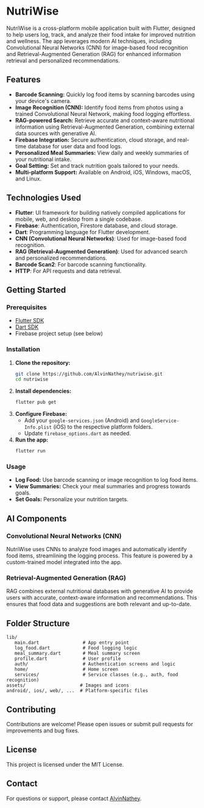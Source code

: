  # NutriWise

 NutriWise is a cross-platform mobile application built with Flutter, designed to help users log, track, and analyze their food intake for improved nutrition and wellness. The app leverages modern AI techniques, including Convolutional Neural Networks (CNN) for image-based food recognition and Retrieval-Augmented Generation (RAG) for enhanced information retrieval and personalized recommendations.

 ## Features

 - **Barcode Scanning:** Quickly log food items by scanning barcodes using your device's camera.
 - **Image Recognition (CNN):** Identify food items from photos using a trained Convolutional Neural Network, making food logging effortless.
 - **RAG-powered Search:** Retrieve accurate and context-aware nutritional information using Retrieval-Augmented Generation, combining external data sources with generative AI.
 - **Firebase Integration:** Secure authentication, cloud storage, and real-time database for user data and food logs.
 - **Personalized Meal Summaries:** View daily and weekly summaries of your nutritional intake.
 - **Goal Setting:** Set and track nutrition goals tailored to your needs.
 - **Multi-platform Support:** Available on Android, iOS, Windows, macOS, and Linux.

 ## Technologies Used

 - **Flutter**: UI framework for building natively compiled applications for mobile, web, and desktop from a single codebase.
 - **Firebase**: Authentication, Firestore database, and cloud storage.
 - **Dart**: Programming language for Flutter development.
 - **CNN (Convolutional Neural Networks)**: Used for image-based food recognition.
 - **RAG (Retrieval-Augmented Generation)**: Used for advanced search and personalized recommendations.
 - **Barcode Scan2**: For barcode scanning functionality.
 - **HTTP**: For API requests and data retrieval.

 ## Getting Started

 ### Prerequisites
 - [Flutter SDK](https://flutter.dev/docs/get-started/install)
 - [Dart SDK](https://dart.dev/get-dart)
 - Firebase project setup (see below)

 ### Installation
 1. **Clone the repository:**
	 ```sh
	 git clone https://github.com/AlvinNathey/nutriwise.git
	 cd nutriwise
	 ```
 2. **Install dependencies:**
	 ```sh
	 flutter pub get
	 ```
 3. **Configure Firebase:**
	 - Add your `google-services.json` (Android) and `GoogleService-Info.plist` (iOS) to the respective platform folders.
	 - Update `firebase_options.dart` as needed.
 4. **Run the app:**
	 ```sh
	 flutter run
	 ```

 ### Usage
 - **Log Food:** Use barcode scanning or image recognition to log food items.
 - **View Summaries:** Check your meal summaries and progress towards goals.
 - **Set Goals:** Personalize your nutrition targets.

 ## AI Components

 ### Convolutional Neural Networks (CNN)
 NutriWise uses CNNs to analyze food images and automatically identify food items, streamlining the logging process. This feature is powered by a custom-trained model integrated into the app.

 ### Retrieval-Augmented Generation (RAG)
 RAG combines external nutritional databases with generative AI to provide users with accurate, context-aware information and recommendations. This ensures that food data and suggestions are both relevant and up-to-date.

 ## Folder Structure
 ```
 lib/
	main.dart                # App entry point
	log_food.dart            # Food logging logic
	meal_summary.dart        # Meal summary screen
	profile.dart             # User profile
	auth/                    # Authentication screens and logic
	home/                    # Home screen
	services/                # Service classes (e.g., auth, food recognition)
 assets/                    # Images and icons
 android/, ios/, web/, ...  # Platform-specific files
 ```

 ## Contributing
 Contributions are welcome! Please open issues or submit pull requests for improvements and bug fixes.

 ## License
 This project is licensed under the MIT License.

 ## Contact
 For questions or support, please contact [AlvinNathey](https://github.com/AlvinNathey).
